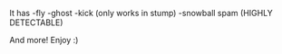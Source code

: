 It has
-fly
-ghost
-kick (only works in stump)
-snowball spam (HIGHLY DETECTABLE)

And more! Enjoy :)
